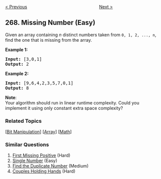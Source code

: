 <!--|This file generated by command(leetcode description); DO NOT EDIT.    |-->
<!--+----------------------------------------------------------------------+-->
<!--|@author    Openset <openset.wang@gmail.com>                           |-->
<!--|@link      https://github.com/openset                                 |-->
<!--|@home      https://github.com/openset/leetcode                        |-->
<!--+----------------------------------------------------------------------+-->

[< Previous](https://github.com/openset/leetcode/tree/master/problems/palindrome-permutation-ii "Palindrome Permutation II")
　　　　　　　　　　　　　　　　
[Next >](https://github.com/openset/leetcode/tree/master/problems/alien-dictionary "Alien Dictionary")

## 268. Missing Number (Easy)

<p>Given an array containing <i>n</i> distinct numbers taken from <code>0, 1, 2, ..., n</code>, find the one that is missing from the array.</p>

<p><b>Example 1:</b></p>

<pre>
<b>Input:</b> [3,0,1]
<b>Output:</b> 2
</pre>

<p><b>Example 2:</b></p>

<pre>
<b>Input:</b> [9,6,4,2,3,5,7,0,1]
<b>Output:</b> 8
</pre>

<p><b>Note</b>:<br />
Your algorithm should run in linear runtime complexity. Could you implement it using only constant extra space complexity?</p>

### Related Topics
  [[Bit Manipulation](https://github.com/openset/leetcode/tree/master/tag/bit-manipulation/README.md)]
  [[Array](https://github.com/openset/leetcode/tree/master/tag/array/README.md)]
  [[Math](https://github.com/openset/leetcode/tree/master/tag/math/README.md)]

### Similar Questions
  1. [First Missing Positive](https://github.com/openset/leetcode/tree/master/problems/first-missing-positive) (Hard)
  1. [Single Number](https://github.com/openset/leetcode/tree/master/problems/single-number) (Easy)
  1. [Find the Duplicate Number](https://github.com/openset/leetcode/tree/master/problems/find-the-duplicate-number) (Medium)
  1. [Couples Holding Hands](https://github.com/openset/leetcode/tree/master/problems/couples-holding-hands) (Hard)
